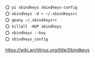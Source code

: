 ```
⭕ pi xbindkeys xbindkeys-config
⭕ xbindkeys -d > ~/.xbindkeysrc
⭕ geany ~/.xbindkeysrc
⭕ killall -HUP xbindkeys
⭕ xbindkeys --key
⭕ xbindkeys_config
```
https://wiki.archlinux.org/title/Xbindkeys
